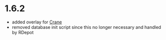 
# 1.6.2

* added overlay for [Crane](https://crane.rdepot.io)
* removed database init script since this no longer necessary and handled by RDepot

